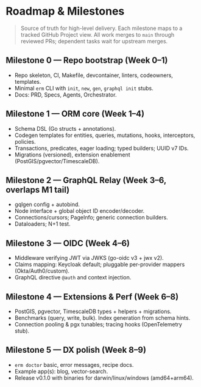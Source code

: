 # Roadmap & Milestones

> Source of truth for high-level delivery. Each milestone maps to a tracked GitHub Project view.
> All work merges to `main` through reviewed PRs; dependent tasks wait for upstream merges.

## Milestone 0 — Repo bootstrap (Week 0–1)
- Repo skeleton, CI, Makefile, devcontainer, linters, codeowners, templates.
- Minimal `erm` CLI with `init`, `new`, `gen`, `graphql init` stubs.
- Docs: PRD, Specs, Agents, Orchestrator.

## Milestone 1 — ORM core (Week 1–4)
- Schema DSL (Go structs + annotations).
- Codegen templates for entities, queries, mutations, hooks, interceptors, policies.
- Transactions, predicates, eager loading; typed builders; UUID v7 IDs.
- Migrations (versioned), extension enablement (PostGIS/pgvector/TimescaleDB).

## Milestone 2 — GraphQL Relay (Week 3–6, overlaps M1 tail)
- gqlgen config + autobind.
- Node interface + global object ID encoder/decoder.
- Connections/cursors; PageInfo; generic connection builders.
- Dataloaders; N+1 test.

## Milestone 3 — OIDC (Week 4–6)
- Middleware verifying JWT via JWKS (go-oidc v3 + jwx v2).
- Claims mapping: Keycloak default; pluggable per-provider mappers (Okta/Auth0/custom).
- GraphQL directive `@auth` and context injection.

## Milestone 4 — Extensions & Perf (Week 6–8)
- PostGIS, pgvector, TimescaleDB types + helpers + migrations.
- Benchmarks (query, write, bulk). Index generation from schema hints.
- Connection pooling & pgx tunables; tracing hooks (OpenTelemetry stub).

## Milestone 5 — DX polish (Week 8–9)
- `erm doctor` basic, error messages, recipe docs.
- Example app(s): blog, vector-search.
- Release v0.1.0 with binaries for darwin/linux/windows (amd64+arm64).
